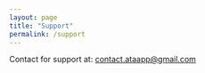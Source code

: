 ```yaml
---
layout: page
title: "Support"
permalink: /support
---
```


Contact for support at: contact.ataapp@gmail.com

